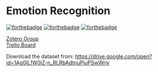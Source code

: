 # Emotion Recognition

[![forthebadge](https://forthebadge.com/images/badges/powered-by-electricity.svg)](https://forthebadge.com)
[![forthebadge](https://forthebadge.com/images/badges/made-with-python.svg)](https://forthebadge.com)
[![forthebadge](https://forthebadge.com/images/badges/fo-real.svg)](https://forthebadge.com)

[Zotero Group](https://www.zotero.org/groups/2358597/emotion_recognition)  
[Trello Board](https://trello.com/b/bczWT3n5)


Download the dataset from: https://drive.google.com/open?id=1Ag0IL1W0iZ-n_RLRbAdtnuPjuPSwWriv
